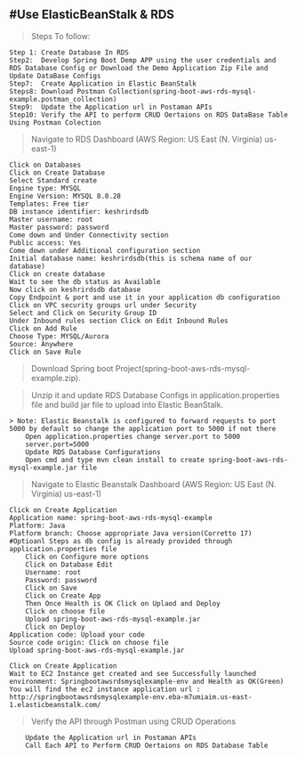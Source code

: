 
#Use ElasticBeanStalk & RDS
-----------------------------------------------------------------------------------------------------------------------------------------------------------------------

> Steps To follow: 
	
	Step 1: Create Database In RDS
	Step2:  Develop Spring Boot Demp APP using the user credentials and RDS Database Config or Download the Demo Application Zip File and Update DataBase Configs
	Step7:  Create Application in Elastic BeanStalk
	Steps8: Download Postman Collection(spring-boot-aws-rds-mysql-example.postman_collection)
	Step9:  Update the Application url in Postaman APIs
	Step10: Verify the API to perform CRUD Oertaions on RDS DataBase Table Using Postman Colection

> Navigate to RDS Dashboard (AWS Region: US East (N. Virginia) us-east-1)
	
	Click on Databases
	Click on Create Database
	Select Standard create
	Engine type: MYSQL
	Engine Version: MYSQL 8.0.28
	Templates: Free tier
	DB instance identifier: keshrirdsdb
	Master username: root
	Master password: password
	Come down and Under Connectivity section
	Public access: Yes
	Come down under Additional configuration section
	Initial database name: keshrirdsdb(this is schema name of our database)
	Click on create database
	Wait to see the db status as Available
	Now click on keshrirdsdb database
	Copy Endpoint & port and use it in your application db configuration
	Click on VPC security groups url under Security
	Select and Click on Security Group ID
	Under Inbound rules section Click on Edit Inbound Rules
	Click on Add Rule
	Choose Type: MYSQL/Aurora
	Source: Anywhere
	Click on Save Rule
	
> Download Spring boot Project(spring-boot-aws-rds-mysql-example.zip). 

> Unzip it and update RDS Database Configs in application.properties file and build jar file to upload into Elastic BeanStalk.
	
	> Note: Elastic Beanstalk is configured to forward requests to port 5000 by default so change the application port to 5000 if not there
		Open application.properties change server.port to 5000
		server.port=5000
		Update RDS Database Configurations
		Open cmd and type mvn clean install to create spring-boot-aws-rds-mysql-example.jar file
		
> Navigate to Elastic Beanstalk Dashboard (AWS Region: US East (N. Virginia) us-east-1)
	
	Click on Create Application
	Application name: spring-boot-aws-rds-mysql-example
	Platform: Java
	Platform branch: Choose appropriate Java version(Corretto 17)
	#Optioanl Steps as db config is already provided through application.properties file
		Click on Configure more options
		Click on Database Edit
		Username: root
		Password: password
		Click on Save
		Click on Create App
		Then Once Health is OK Click on Uplaod and Deploy 
		Click on choose file
		Upload spring-boot-aws-rds-mysql-example.jar
		Click on Deploy
	Application code: Upload your code
	Source code origin: Click on choose file
	Upload spring-boot-aws-rds-mysql-example.jar
	
	Click on Create Application
	Wait to EC2 Instance get created and see Successfully launched environment: Springbootawsrdsmysqlexample-env and Health as OK(Green)
	You will find the ec2 instance application url : http://springbootawsrdsmysqlexample-env.eba-m7umiaim.us-east-1.elasticbeanstalk.com/
	
> Verify the API through Postman using CRUD Operations
		
		Update the Application url in Postaman APIs
		Call Each API to Perform CRUD Oertaions on RDS Database Table
		
		
